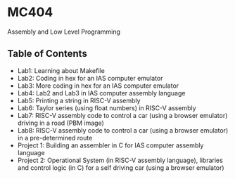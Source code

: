 # MC404
Assembly and Low Level Programming

## Table of Contents
+ Lab1: Learning about Makefile
+ Lab2: Coding in hex for an IAS computer emulator
+ Lab3: More coding in hex for an IAS computer emulator
+ Lab4: Lab2 and Lab3 in IAS computer assembly language
+ Lab5: Printing a string in RISC-V assembly
+ Lab6: Taylor series (using float numbers) in RISC-V assembly
+ Lab7: RISC-V assembly code to control a car (using a browser emulator) driving in a road (PBM image)
+ Lab8: RISC-V assembly code to control a car (using a browser emulator) in a pre-determined route
+ Project 1: Building an assembler in C for IAS computer assembly language
+ Project 2: Operational System (in RISC-V assembly language), libraries and control logic (in C) for a self driving car (using a browser emulator)

